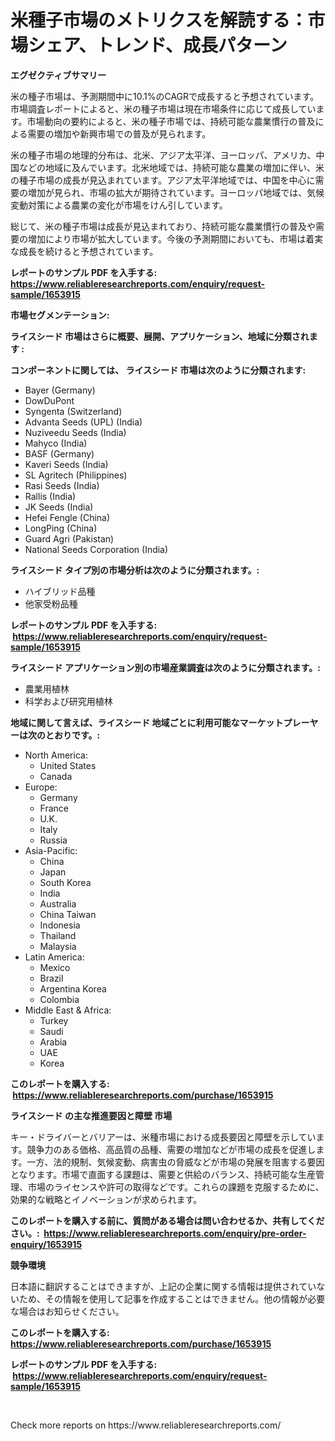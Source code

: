 <p><h1>米種子市場のメトリクスを解読する：市場シェア、トレンド、成長パターン</h1></p><p><strong>エグゼクティブサマリー</strong></p>
<p><p>米の種子市場は、予測期間中に10.1%のCAGRで成長すると予想されています。市場調査レポートによると、米の種子市場は現在市場条件に応じて成長しています。市場動向の要約によると、米の種子市場では、持続可能な農業慣行の普及による需要の増加や新興市場での普及が見られます。</p><p>米の種子市場の地理的分布は、北米、アジア太平洋、ヨーロッパ、アメリカ、中国などの地域に及んでいます。北米地域では、持続可能な農業の増加に伴い、米の種子市場の成長が見込まれています。アジア太平洋地域では、中国を中心に需要の増加が見られ、市場の拡大が期待されています。ヨーロッパ地域では、気候変動対策による農業の変化が市場をけん引しています。</p><p>総じて、米の種子市場は成長が見込まれており、持続可能な農業慣行の普及や需要の増加により市場が拡大しています。今後の予測期間においても、市場は着実な成長を続けると予想されています。</p></p>
<p><strong>レポートのサンプル PDF を入手する: <a href="https://www.reliableresearchreports.com/enquiry/request-sample/1653915">https://www.reliableresearchreports.com/enquiry/request-sample/1653915</a></strong></p>
<p><strong>市場セグメンテーション:</strong></p>
<p><strong> ライスシード 市場はさらに概要、展開、アプリケーション、地域に分類されます :</strong></p>
<p><strong>コンポーネントに関しては、 ライスシード 市場は次のように分類されます: &nbsp;</strong></p>
<p><ul><li>Bayer (Germany)</li><li>DowDuPont</li><li>Syngenta (Switzerland)</li><li>Advanta Seeds (UPL) (India)</li><li>Nuziveedu Seeds (India)</li><li>Mahyco (India)</li><li>BASF (Germany)</li><li>Kaveri Seeds (India)</li><li>SL Agritech (Philippines)</li><li>Rasi Seeds (India)</li><li>Rallis (India)</li><li>JK Seeds (India)</li><li>Hefei Fengle (China)</li><li>LongPing (China)</li><li>Guard Agri (Pakistan)</li><li>National Seeds Corporation (India)</li></ul></p>
<p><strong> ライスシード タイプ別の市場分析は次のように分類されます。:</strong></p>
<p><ul><li>ハイブリッド品種</li><li>他家受粉品種</li></ul></p>
<p><strong>レポートのサンプル PDF を入手する: &nbsp;<a href="https://www.reliableresearchreports.com/enquiry/request-sample/1653915">https://www.reliableresearchreports.com/enquiry/request-sample/1653915</a></strong></p>
<p><strong> ライスシード アプリケーション別の市場産業調査は次のように分類されます。:</strong></p>
<p><ul><li>農業用植林</li><li>科学および研究用植林</li></ul></p>
<p><strong>地域に関して言えば、ライスシード 地域ごとに利用可能なマーケットプレーヤーは次のとおりです。:</strong></p>
<p><ul>
    <li>
        North America:
        <ul>
            <li>United States</li>
            <li>Canada</li>
        </ul>
    </li>
    <li>
        Europe:
        <ul>
            <li>Germany</li>
            <li>France</li>
            <li>U.K.</li>
            <li>Italy</li>
            <li>Russia</li>
        </ul>
    </li>
    <li>
        Asia-Pacific:
        <ul>
            <li>China</li>
            <li>Japan</li>
            <li>South Korea</li>
            <li>India</li>
            <li>Australia</li>
            <li>China Taiwan</li>
            <li>Indonesia</li>
            <li>Thailand</li>
            <li>Malaysia</li>
        </ul>
    </li>
    <li>
        Latin America:
        <ul>
            <li>Mexico</li>
            <li>Brazil</li>
            <li>Argentina Korea</li>
            <li>Colombia</li>
        </ul>
    </li>
    <li>
        Middle East & Africa:
        <ul>
            <li>Turkey</li>
            <li>Saudi</li>
            <li>Arabia</li>
            <li>UAE</li>
            <li>Korea</li>
        </ul>
    </li>
    </ul></p>
<p><strong>このレポートを購入する: &nbsp;<a href="https://www.reliableresearchreports.com/purchase/1653915">https://www.reliableresearchreports.com/purchase/1653915</a></strong></p>
<p><strong>ライスシード の主な推進要因と障壁 市場</strong></p>
<p><p>キー・ドライバーとバリアーは、米種市場における成長要因と障壁を示しています。競争力のある価格、高品質の品種、需要の増加などが市場の成長を促進します。一方、法的規制、気候変動、病害虫の脅威などが市場の発展を阻害する要因となります。市場で直面する課題は、需要と供給のバランス、持続可能な生産管理、市場のライセンスや許可の取得などです。これらの課題を克服するために、効果的な戦略とイノベーションが求められます。</p></p>
<p><strong>このレポートを購入する前に、質問がある場合は問い合わせるか、共有してください。:&nbsp; <a href="https://www.reliableresearchreports.com/enquiry/pre-order-enquiry/1653915">https://www.reliableresearchreports.com/enquiry/pre-order-enquiry/1653915</a></strong></p>
<p><strong>競争環境</strong></p>
<p><p>日本語に翻訳することはできますが、上記の企業に関する情報は提供されていないため、その情報を使用して記事を作成することはできません。他の情報が必要な場合はお知らせください。</p></p>
<p><strong>このレポートを購入する: &nbsp; <a href="https://www.reliableresearchreports.com/purchase/1653915">https://www.reliableresearchreports.com/purchase/1653915</a></strong></p>
<p><strong>レポートのサンプル PDF を入手する: &nbsp;<a href="https://www.reliableresearchreports.com/enquiry/request-sample/1653915">https://www.reliableresearchreports.com/enquiry/request-sample/1653915</a></strong><strong></strong></p>
<p>&nbsp;</p>
<p>Check more reports on https://www.reliableresearchreports.com/</p>